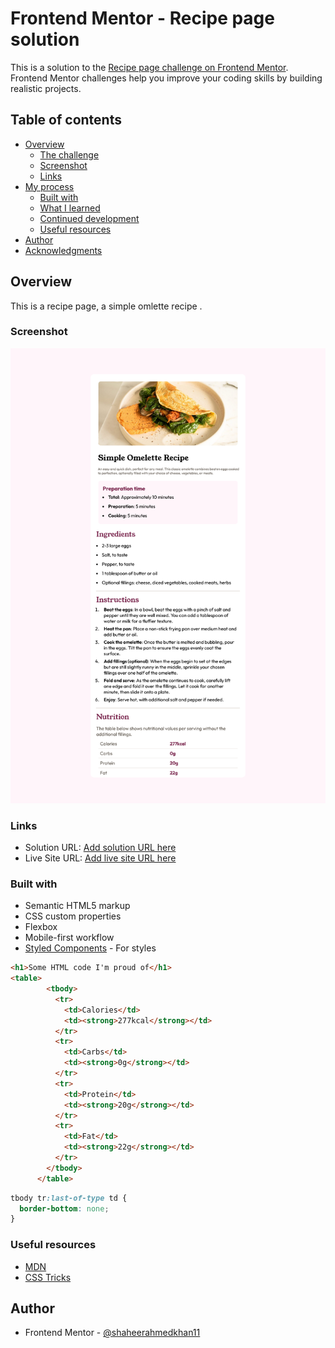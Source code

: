 # Frontend Mentor - Recipe page solution

This is a solution to the [Recipe page challenge on Frontend Mentor](https://www.frontendmentor.io/challenges/recipe-page-KiTsR8QQKm). Frontend Mentor challenges help you improve your coding skills by building realistic projects.

## Table of contents

- [Overview](#overview)
  - [The challenge](#the-challenge)
  - [Screenshot](#screenshot)
  - [Links](#links)
- [My process](#my-process)
  - [Built with](#built-with)
  - [What I learned](#what-i-learned)
  - [Continued development](#continued-development)
  - [Useful resources](#useful-resources)
- [Author](#author)
- [Acknowledgments](#acknowledgments)

## Overview

This is a recipe page, a simple omlette recipe .

### Screenshot

![Screenshot](./screenshot.png)

### Links

- Solution URL: [Add solution URL here](https://your-solution-url.com)
- Live Site URL: [Add live site URL here](https://your-live-site-url.com)

### Built with

- Semantic HTML5 markup
- CSS custom properties
- Flexbox
- Mobile-first workflow
- [Styled Components](https://styled-components.com/) - For styles

```html
<h1>Some HTML code I'm proud of</h1>
<table>
        <tbody>
          <tr>
            <td>Calories</td>
            <td><strong>277kcal</strong></td>
          </tr>
          <tr>
            <td>Carbs</td>
            <td><strong>0g</strong></td>
          </tr>
          <tr>
            <td>Protein</td>
            <td><strong>20g</strong></td>
          </tr>
          <tr>
            <td>Fat</td>
            <td><strong>22g</strong></td>
          </tr>
        </tbody>
      </table>
```

```css
tbody tr:last-of-type td {
  border-bottom: none;
}
```

### Useful resources

- [MDN](https://developer.mozilla.org/en-US/) 
- [CSS Tricks](https://css-tricks.com/guides/) 

## Author

- Frontend Mentor - [@shaheerahmedkhan11](https://www.frontendmentor.io/profile/shaheerahmedkhan11)
